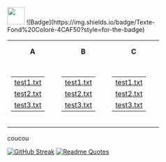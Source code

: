 <img src="https://raw.githubusercontent.com/innng/innng/master/assets/kyubey.gif" height="40" />
![Badge](https://img.shields.io/badge/Texte-Fond%20Coloré-4CAF50?style=for-the-badge)
<table align="center">
  <tr>
    <th width="100" height="50">A</th>
    <th width="100" height="50">B</th>
    <th width="100" height="50">C</th>
  </tr>
  <tr>
    <td align="center" valign="middle" width="100" height="150">
      <table>
        <tr>
          <td><a href="test1.txt">test1.txt</a></td>
        </tr>
        <tr>
          <td><a href="test2.txt">test2.txt</a></td>
        </tr>
        <tr>
          <td><a href="test3.txt">test3.txt</a></td>
        </tr>
      </table>
    </td>
    <td align="center" valign="middle" width="100" height="150">
      <table>
        <tr>
          <td><a href="test1.txt">test1.txt</a></td>
        </tr>
        <tr>
          <td><a href="test2.txt">test2.txt</a></td>
        </tr>
        <tr>
          <td><a href="test3.txt">test3.txt</a></td>
        </tr>
      </table>
    </td>
    <td align="center" valign="middle" width="100" height="150">
      <table>
        <tr>
          <td><a href="test1.txt">test1.txt</a></td>
        </tr>
        <tr>
          <td><a href="test2.txt">test2.txt</a></td>
        </tr>
        <tr>
          <td><a href="test3.txt">test3.txt</a></td>
        </tr>
      </table>
    </td>
  </tr>
</table>




<p>coucou</p>

[![GitHub Streak](https://streak-stats.demolab.com?user=zoyern&theme=nord&border_radius=10&date_format=j%20M%5B%20Y%5D&mode=weekly&card_width=600&card_height=50&dates=4C566A&hide_current_streak=true&hide_longest_streak=true)](https://git.io/streak-stats)
[![Readme Quotes](https://quotes-github-readme.vercel.app/api?type=horizontal&theme=nord)](https://github.com/piyushsuthar/github-readme-quotes)
